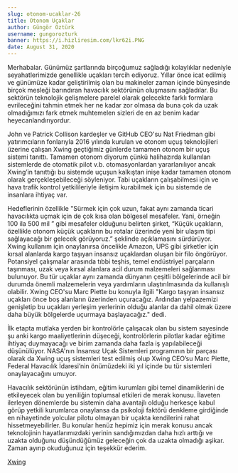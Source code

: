 ```yaml
---
slug: otonom-ucaklar-26
title: Otonom Uçaklar
author: Güngör Öztürk
username: gungorozturk
banner: https://i.hizliresim.com/lkr62i.PNG
date: August 31, 2020
---
```


Merhabalar. Günümüz şartlarında birçoğumuz sağladığı kolaylıklar nedeniyle seyahatlerimizde genellikle uçakları tercih ediyoruz. Yıllar önce icat edilmiş ve günümüze kadar geliştirilmiş olan bu makineler zaman içinde bünyesinde birçok mesleği barındıran havacılık sektörünün oluşmasını sağladılar. Bu sektörün teknolojik gelişmelere parelel olarak gelecekte farklı formlara evrileceğini tahmin etmek her ne kadar zor olmasa da buna çok da uzak olmadığımızı fark etmek muhtemelen sizleri de en az benim kadar heyecanlandırıyordur.

John ve Patrick Collison kardeşler ve GitHub CEO'su Nat Friedman gibi yatırımcıların fonlarıyla 2016 yılında kurulan ve otonom uçuş teknolojileri üzerine çalışan Xwing geçtiğimiz günlerde tamamen otonom bir uçuş sistemi tanıttı. Tamamen otonom diyorum çünkü halihazırda kullanılan sistemlerde de otomatik pilot v.b. otomasyonlardan yararlanılıyor ancak Xwing’in tanıttığı bu sistemde uçuşun kalkıştan inişe kadar tamamen otonom olarak gerçekleşebileceği söyleniyor. Tabi uçakların çalışabilmesi için ve hava trafik kontrol yetkilileriyle iletişim kurabilmek için bu sistemde de insanlara ihtiyaç var.

Hedeflerinin özellikle "Sürmek için çok uzun, fakat aynı zamanda ticari havacılıkta uçmak için de çok kısa olan bölgesel mesafeler. Yani, örneğin 100 ila 500 mil ” gibi mesafeler olduğunu belirten şirket, “Küçük uçakların, özellikle otonom küçük uçakların bu rotalar üzerinde yeni bir ulaşım tipi sağlayacağı bir gelecek görüyoruz.” şeklinde açıklamasını sürdürüyor. Xwing kullanım için onaylanırsa öncelikle Amazon, UPS gibi şirketler için kırsal alanlarda kargo taşıyan insansız uçaklardan oluşan bir filo öngörüyor. Potansiyel çalışmalar arasında tıbbi teşhis, temel endüstriyel parçaların taşınması, uzak veya kırsal alanlara acil durum malzemeleri sağlanması bulunuyor. Bu tür uçaklar aynı zamanda dünyanın çeşitli bölgelerinde acil bir durumda önemli malzemelerin veya yardımların ulaştırılmasında da kullanışlı olabilir. Xwing CEO'su Marc Piette bu konuyla ilgili "Kargo taşıyan insansız uçakları önce boş alanların üzerinden uçuracağız. Ardından yelpazemizi genişletip bu uçakları yerleşim yerlerinin olduğu alanlar da dahil olmak üzere daha büyük bölgelerde uçurmaya başlayacağız." dedi.

İlk etapta mutlaka yerden bir kontrolörle çalışacak olan bu sistem sayesinde şu anki kargo maaliyetlerinin düşeceği, kontrolörlerin pilotlar kadar eğitime ihtiyaç duymayacağı ve birim zamanda daha fazla iş yapılabileceği düşünülüyor. NASA'nın İnsansız Uçak Sistemleri programının bir parçası olarak da Xwing uçuş sistemleri test edilmiş olup Xwing CEO’su Marc Piette, Federal Havacılık İdaresi’nin önümüzdeki iki yıl içinde bu tür sistemleri onaylayacağını umuyor.

Havacılık sektörünün istihdam, eğitim kurumları gibi temel dinamiklerini de etkileyecek olan bu yeniliğin toplumsal etkileri de merak konusu. İlaveten ilerleyen dönemlerde bu sistemin daha avantajlı olduğu herkesçe kabul görüp yetkili kurumlarca onaylansa da psikoloji faktörü denkleme girdiğinde en nihayetinde yolcular pilotu olmayan bir uçakta kendilerini rahat hissetmeyebilirler. Bu konular henüz hepimiz için merak konusu ancak teknolojinin hayatlarımızdaki yerinin sandığımızdan daha hızlı arttığı ve uzakta olduğunu düşündüğümüz geleceğin çok da uzakta olmadığı aşikar. Zaman ayırıp okuduğunuz için teşekkür ederim.

[Xwing](https://www.xwing.com/ "Xwing")

